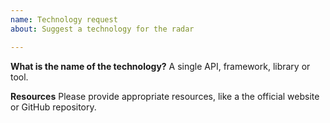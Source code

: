 ```yaml
---
name: Technology request
about: Suggest a technology for the radar

---
```


**What is the name of the technology?**
A single API, framework, library or tool.

**Resources**
Please provide appropriate resources, like a the official website or GitHub repository.
